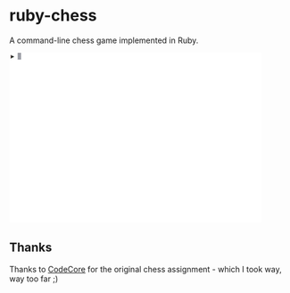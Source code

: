 # ruby-chess
A command-line chess game implemented in Ruby.

![Oops - you got me!](https://raw.githubusercontent.com/alextaylor000/ruby-chess/master/demo.gif)

## Thanks
Thanks to [CodeCore](http://codecore.ca/) for the original chess assignment - which I took way, way too far ;)

